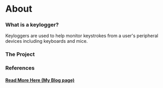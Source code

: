 # About


### What is a keylogger? 
Keyloggers are used to help monitor keystrokes from a user's peripheral devices including keyboards and mice. 


### The Project


### References


#### [Read More Here (My Blog page)](https://www.mangoxsecurity.com)
